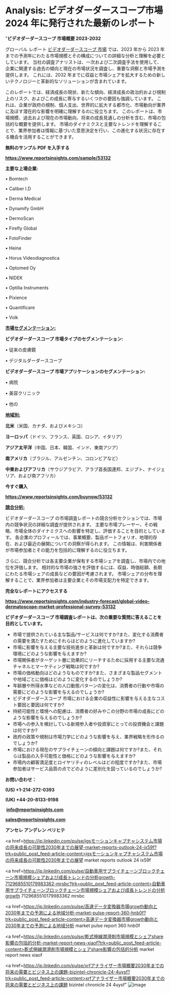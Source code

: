# Analysis: ビデオダーダースコープ市場 2024 年に発行された最新のレポート

"<strong>ビデオダーダースコープ 市場概要 2023-2032</strong>

グローバル レポート <a href=https://www.reportsinsights.com/sample/53132>ビデオダーダースコープ 市場</a> では、2023 年から 2023 年までの予測年にわたる市場規模とその構成についての詳細な分析と理解を必要としています。 当社の調査アナリストは、一次および二次調査手法を使用して、企業に関連する過去の傾向と現在の市場状況を調査し、重要な洞察と市場予測を提供します。 これには、2032 年までに収益と市場シェアを拡大​​するための新しいテクノロジーと革新的なソリューションが含まれています。

このレポートでは、経済成長の現状、新たな傾向、経済成長の政治的および規制上のリスク、およびこの成長に寄与するいくつかの要因も強調しています。 これは、企業が政府の規制、個人支出、世界的に拡大する都市化、市場動向が業界に及ぼす潜在的な影響を明確に理解するのに役立ちます。 このレポートは、市場規模、過去および現在の市場動向、将来の成長見通しの分析を含む、市場の包括的な概要を提供します。 市場のダイナミクスと主要なトレンドを理解することで、業界参加者は情報に基づいた意思決定を行い、この進化する状況に存在する機会を活用することができます。

<strong><b>無料のサンプル PDF を入手する</b></strong>

<a href=https://www.reportsinsights.com/sample/53132><strong><u>https://www.reportsinsights.com/sample/53132</u></strong></a>

<strong>主要な上場企業:</strong>

• Bomtech

• Caliber I.D

• Derma Medical

• Dynamify GmbH

• DermoScan

• Firefly Global

• FotoFinder

• Heine

• Horus Videodiagnostica

• Optomed Oy

• NIDEK

• Optilia Instruments

• Pixience

• Quantificare

• Volk

<strong><u>市場セグメンテーション</u></strong><strong><u>:</u></strong>

<strong>ビデオダーダースコープ 市場タイプのセグメンテーション:</strong>

• 従来の皮膚鏡

• デジタルダーダースコープ

<strong>ビデオダーダースコープ 市場アプリケーションのセグメンテーション:</strong>

• 病院

• 美容クリニック

• 他の

<strong><u>地域別</u></strong><strong><u>:</u></strong>

<strong>北米</strong>（米国、カナダ、およびメキシコ）

<strong>ヨーロッパ</strong>（ドイツ、フランス、英国、ロシア、イタリア）

<strong>アジア太平洋</strong>（中国、日本、韓国、インド、東南アジア）

<strong>南アメリカ</strong>（ブラジル、アルゼンチン、コロンビアなど）

<strong>中東およびアフリカ</strong>（サウジアラビア、アラブ首長国連邦、エジプト、ナイジェリア、および南アフリカ）

<strong>今すぐ購入</strong>

<a href=https://www.reportsinsights.com/buynow/53132><strong><u>https://www.reportsinsights.com/buynow/53132</u></strong></a>

<strong><u>競合分析:</u></strong>

ビデオダーダースコープ の市場調査レポートの競合分析セクションでは、市場内の競争状況の詳細な調査が提供されます。 主要な市場プレーヤー、その戦略、市場全体のダイナミクスへの影響を特定し、評価することを目的としています。 各企業のプロフィールでは、事業概要、製品ポートフォリオ、地理的存在、および最近の展開についての洞察が得られます。 この情報は、利害関係者が市場参加者とその能力を包括的に理解するのに役立ちます。

さらに、競合分析では各主要企業が保有する市場シェアを調査し、市場内での地位を評価します。 相対的な市場の強さを評価するには、収益、時価総額、長期にわたる市場シェアの成長などの要因が考慮されます。 市場シェアの分布を理解することで、業界参加者は主要企業とその市場支配力を特定できます。

<strong>完全なレポートにアクセスする</strong>

<a href=https://www.reportsinsights.com/industry-forecast/global-video-dermatoscope-market-professional-survey-53132><strong><u><b>https://www.reportsinsights.com/industry-forecast/global-video-dermatoscope-market-professional-survey-53132</b></u></strong></a>

<strong><b>ビデオダーダースコープ 市場調査レポートは、次の重要な質問に答えることを目的としています。</b></strong>
<ul>
  <li>市場で提供されている主な製品/サービスは何ですか?また、変化する消費者の需要を満たすためにそれらはどのように進化していますか?</li>
  <li>市場に影響を与える主要な技術進歩と革新は何ですか?また、それらは競争環境にどのような影響を与えますか?</li>
  <li>市場関係者がターゲット層に効果的にリーチするために採用する主要な流通チャネルとマーケティング戦略は何ですか?</li>
  <li>市場の価格動向はどのようなものですか?また、さまざまな製品セグメントや地域ごとに価格はどのように変化するのでしょうか?</li>
  <li>年齢層や所得水準などの人口動態パターンの変化は、消費者の行動や市場の需要にどのような影響を与えるのでしょうか?</li>
  <li>ビデオダーダースコープ 市場における企業の収益性に影響を与える主なコスト要因と要因は何ですか?</li>
  <li>持続可能性と環境への配慮は、消費者の好みやこの分野の市場の成長にどのような影響を与えるのでしょうか?</li>
  <li>市場への参入を検討している新規参入者や投資家にとっての投資機会と課題は何ですか?</li>
  <li>政府の政策や規制は市場力学にどのような影響を与え、業界戦略を形作るのでしょうか?</li>
  <li>市場における現在のサプライチェーンの傾向と課題は何ですか?また、それらは製品の入手可能性と価格にどのような影響を与えますか?</li>
  <li>市場内の顧客満足度とロイヤリティのレベルはどの程度ですか?また、市場参加者はサービス品質の点でどのように差別化を図っているのでしょうか?</li>
</ul>
<strong>お問い合わせ：</strong>

<strong>(US) +1-214-272-0393</strong>

<strong>(UK) +44-20-8133-9198</strong>

<strong> </strong><a href=info@reportsinsights.com><strong><u>info@reportsinsights.com</u></strong></a>

<a href=sales@reportsinsights.com><strong><u>sales@reportsinsights.com</u></strong></a>

<strong>アンセレ アンデレン ベリヒテ</strong>

<a href=https://jp.linkedin.com/pulse/igsモーションキャプチャシステム市場の将来成長の可能性2030年までの展望-market-reports-outlook-24-ix59f?trk=public_post_feed-article-content>igsモーションキャプチャシステム市場の将来成長の可能性2030年までの展望 market reports outlook 24 ix59f</a>

<a href=https://jp.linkedin.com/pulse/自動車用サプライチェーンブロックチェーン市場規模シェアおよび成長トレンドの分析growth-7129685510179983362-mrsbc?trk=public_post_feed-article-content>自動車用サプライチェーンブロックチェーン市場規模シェアおよび成長トレンドの分析growth 7129685510179983362 mrsbc</a>

<a href=https://jp.linkedin.com/pulse/高速データ変換器市場growth動向と2030年までの予測による地域分析-market-pulse-report-360-hnb0f?trk=public_post_feed-article-content>高速データ変換器市場growth動向と2030年までの予測による地域分析 market pulse report 360 hnb0f</a>

<a href=https://jp.linkedin.com/pulse/乾式伸線潤滑剤市場規模とシェアshare影響の包括的分析-market-report-news-xiaof?trk=public_post_feed-article-content>乾式伸線潤滑剤市場規模とシェアshare影響の包括的分析 market report news xiaof</a>

<a href=https://jp.linkedin.com/pulse/xrfアナライザー市場概要2030年までの将来の需要とビジネス上の課題-bizintel-chronicle-24-4uysf?trk=public_post_feed-article-content>xrfアナライザー市場概要2030年までの将来の需要とビジネス上の課題 bizintel chronicle 24 4uysf</a>"
![image](https://github.com/gayatrid12/RImarketgrowth/assets/158473851/2ccdae49-54bf-4e21-80aa-028dace700f7)
